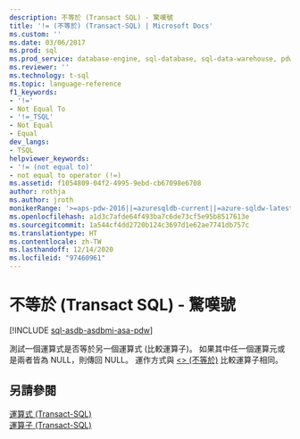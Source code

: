 ```yaml
---
description: 不等於 (Transact SQL) - 驚嘆號
title: '!= (不等於) (Transact-SQL) | Microsoft Docs'
ms.custom: ''
ms.date: 03/06/2017
ms.prod: sql
ms.prod_service: database-engine, sql-database, sql-data-warehouse, pdw
ms.reviewer: ''
ms.technology: t-sql
ms.topic: language-reference
f1_keywords:
- '!='
- Not Equal To
- '!=_TSQL'
- Not Equal
- Equal
dev_langs:
- TSQL
helpviewer_keywords:
- '!= (not equal to)'
- not equal to operator (!=)
ms.assetid: f1054809-04f2-4995-9ebd-cb67098e6708
author: rothja
ms.author: jroth
monikerRange: '>=aps-pdw-2016||=azuresqldb-current||=azure-sqldw-latest||>=sql-server-2016||>=sql-server-linux-2017||=azuresqldb-mi-current'
ms.openlocfilehash: a1d3c7afde64f493ba7c6de73cf5e95b8517613e
ms.sourcegitcommit: 1a544cf4dd2720b124c3697d1e62ae7741db757c
ms.translationtype: HT
ms.contentlocale: zh-TW
ms.lasthandoff: 12/14/2020
ms.locfileid: "97460961"
---
```

# <a name="not-equal-to-transact-sql---exclamation"></a>不等於 (Transact SQL) - 驚嘆號
[!INCLUDE [sql-asdb-asdbmi-asa-pdw](../../includes/applies-to-version/sql-asdb-asdbmi-asa-pdw.md)]

  測試一個運算式是否等於另一個運算式 (比較運算子)。 如果其中任一個運算元或是兩者皆為 NULL，則傳回 NULL。 運作方式與 [<> (不等於)](../../t-sql/language-elements/not-equal-to-transact-sql-traditional.md) 比較運算子相同。  
  
## <a name="see-also"></a>另請參閱  
 [運算式 &#40;Transact-SQL&#41;](../../t-sql/language-elements/expressions-transact-sql.md)   
 [運算子 &#40;Transact-SQL&#41;](../../t-sql/language-elements/operators-transact-sql.md)  
  
  
